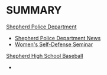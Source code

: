 # SUMMARY

[Shepherd Police Department](shepherd-police-department)
* [Shepherd Police Department News](shepherd-police-department/shepherdpolicedept.txt)
* [Women's Self-Defense Seminar](shepherd-police-department/womens-self-defense-seminar.txt)

[Shepherd High School Baseball](shepherd-high-school-baseball)
* [](shepherd-high-school-baseball/2ndannualalumnigame.txt)
